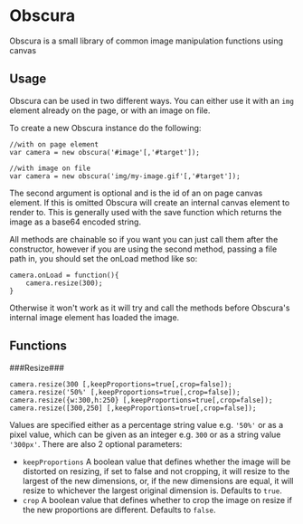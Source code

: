 Obscura
=======

Obscura is a small library of common image manipulation functions using canvas

Usage
-----

Obscura can be used in two different ways.  You can either use it with an `img` element already on the page, or with an image on file.

To create a new Obscura instance do the following:

	//with on page element
	var camera = new obscura('#image'[,'#target']);

	//with image on file
	var camera = new obscura('img/my-image.gif'[,'#target']);

The second argument is optional and is the id of an on page canvas element.  If this is omitted Obscura will create an internal canvas element to render to.  This is 
generally used with the save function which returns the image as a base64 encoded string.

All methods are chainable so if you want you can just call them after the constructor, however if you are using the second method, passing a file path in, you should
set the onLoad method like so:

	camera.onLoad = function(){
		camera.resize(300);
	}

Otherwise it won't work as it will try and call the methods before Obscura's internal image element has loaded the image.

Functions
---------

###Resize###

	camera.resize(300 [,keepProportions=true[,crop=false]);
	camera.resize('50%' [,keepProportions=true[,crop=false]);
	camera.resize({w:300,h:250} [,keepProportions=true[,crop=false]);
	camera.resize([300,250] [,keepProportions=true[,crop=false]);

Values are specified either as a percentage string value e.g. `'50%'` or as a pixel value, which can be given as an integer e.g. `300` or as a string value `'300px'`.  There are also 2 optional parameters:

- `keepProportions` A boolean value that defines whether the image will be distorted on resizing, if set to false and not cropping, it will resize to the largest of the new dimensions, or, if the new dimensions
are equal, it will resize to whichever the largest original dimension is. Defaults to `true`.
- `crop` A boolean value that defines whether to crop the image on resize if the new proportions are different.  Defaults to `false`.

	